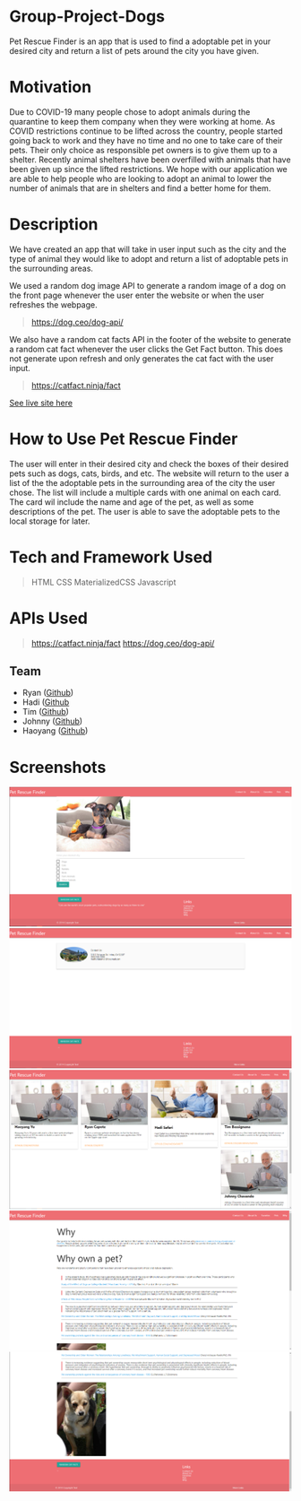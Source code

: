 # Group-Project-Dogs
Pet Rescue Finder is an app that is used to find a adoptable pet in your desired city and return a list of pets around the city you have given.


# Motivation
Due to COVID-19 many people chose to adopt animals during the quarantine to keep them company when they were working at home. As COVID restrictions continue to be lifted across the country, people started going back to work and they have no time and no one to take care of their pets. Their only choice as responsible pet owners is to give them up to a shelter. Recently animal shelters have been overfilled with animals that have been given up since the lifted restrictions. We hope with our application we are able to help people who are looking to adopt an animal to lower the number of animals that are in shelters and find a better home for them.

# Description
We have created an app that will take in user input such as the city and the type of animal they would like to adopt and return a list of adoptable pets in the surrounding areas.

We used a random dog image API to generate a random image of a dog on the front page whenever the user enter the website or when the user refreshes the webpage.
> https://dog.ceo/dog-api/

We also have a random cat facts API in the footer of the website to generate a random cat fact whenever the user clicks the Get Fact button. This does not generate upon refresh and only generates the cat fact with the user input.
> https://catfact.ninja/fact


[See live site here](https://hadisafari77.github.io/Group-Project-Dogs/)

# How to Use Pet Rescue Finder 
The user will enter in their desired city and check the boxes of their desired pets such as dogs, cats, birds, and etc.
The website will return to the user a list of the the adoptable pets in the surrounding area of the city the user chose.
The list will include a multiple cards with one animal on each card.
The card wil include the name and age of the pet, as well as some descriptions of the pet.
The user is able to save the adoptable pets to the local storage for later.


# Tech and Framework Used
> HTML
> CSS
> MaterializedCSS
> Javascript


# APIs Used
> https://catfact.ninja/fact
> https://dog.ceo/dog-api/


## Team
- Ryan ([Github](https://github.com/rytc))
- Hadi ([Github](https://github.com/hadisafari77)
- Tim ([Github](https://github.com/wearehavingfun))
- Johnny ([Github](https://github.com/Shavv97))
- Haoyang ([Github](https://github.com/hvoyvng))


# Screenshots
![Screenshot](Screenshots/Screenshot_2.png)
![Screenshot](Screenshots/Screenshot_1.png)
![Screenshot](Screenshots/Screenshot_3.png)
![Screenshot](Screenshots/Screenshot_4.png)
![Screenshot](Screenshots/Screenshot_5.png)
